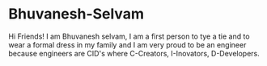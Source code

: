 # Bhuvanesh-Selvam
Hi Friends!
I am Bhuvanesh selvam, I am a first person to tye a tie and to wear a formal dress in my family and I am very proud to be an engineer because engineers are CID's where C-Creators, I-Inovators, D-Developers.
